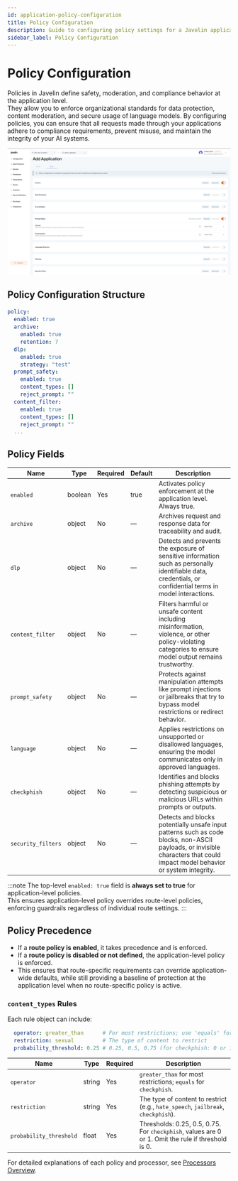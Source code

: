 ```yaml
---
id: application-policy-configuration
title: Policy Configuration
description: Guide to configuring policy settings for a Javelin application
sidebar_label: Policy Configuration
---
```


# Policy Configuration

Policies in Javelin define safety, moderation, and compliance behavior at the application level.  
They allow you to enforce organizational standards for data protection, content moderation, and secure usage of language models. By configuring policies, you can ensure that all requests made through your applications adhere to compliance requirements, prevent misuse, and maintain the integrity of your AI systems.

![Policy Form Part 1](/img/application/policyTab.png)

## Policy Configuration Structure

```yaml
policy:
  enabled: true
  archive:
    enabled: true
    retention: 7
  dlp:
    enabled: true
    strategy: "test"
  prompt_safety:
    enabled: true
    content_types: []
    reject_prompt: ""
  content_filter:
    enabled: true
    content_types: []
    reject_prompt: ""
  ...
```

## Policy Fields

| Name               | Type    | Required | Default  | Description                                                                                                                         |
|--------------------|---------|----------|----------|-------------------------------------------------------------------------------------------------------------------------------------|
| `enabled`          | boolean | Yes      | true     | Activates policy enforcement at the application level. Always true.                                                                 |
| `archive`          | object  | No       | —        | Archives request and response data for traceability and audit.                                                                      |
| `dlp`              | object  | No       | —        | Detects and prevents the exposure of sensitive information such as personally identifiable data, credentials, or confidential terms in model interactions. |
| `content_filter`   | object  | No       | —        | Filters harmful or unsafe content including misinformation, violence, or other policy-violating categories to ensure model output remains trustworthy. |
| `prompt_safety`    | object  | No       | —        | Protects against manipulation attempts like prompt injections or jailbreaks that try to bypass model restrictions or redirect behavior. |
| `language`         | object  | No       | —        | Applies restrictions on unsupported or disallowed languages, ensuring the model communicates only in approved languages.            |
| `checkphish`       | object  | No       | —        | Identifies and blocks phishing attempts by detecting suspicious or malicious URLs within prompts or outputs.                        |
| `security_filters` | object  | No       | —        | Detects and blocks potentially unsafe input patterns such as code blocks, non-ASCII payloads, or invisible characters that could impact model behavior or system integrity. |

:::note
The top-level `enabled: true` field is **always set to true** for application-level policies.  
This ensures application-level policy overrides route-level policies, enforcing guardrails regardless of individual route settings.
:::

## Policy Precedence

- If a **route policy is enabled**, it takes precedence and is enforced.
- If a **route policy is disabled or not defined**, the application-level policy is enforced.
- This ensures that route-specific requirements can override application-wide defaults, while still providing a baseline of protection at the application level when no route-specific policy is active.


### `content_types` Rules

Each rule object can include:

```yaml
  operator: greater_than      # For most restrictions; use 'equals' for checkphish
  restriction: sexual         # The type of content to restrict
  probability_threshold: 0.25 # 0.25, 0.5, 0.75 (for checkphish: 0 or 1)
```

| Name                    | Type   | Required | Description                                                                                     |
|-------------------------|--------|----------|-------------------------------------------------------------------------------------------------|
| `operator`              | string | Yes      | `greater_than` for most restrictions; `equals` for `checkphish`.                               |
| `restriction`           | string | Yes      | The type of content to restrict (e.g., `hate_speech`, `jailbreak`, `checkphish`).              |
| `probability_threshold` | float  | Yes      | Thresholds: 0.25, 0.5, 0.75. For `checkphish`, values are 0 or 1. Omit the rule if threshold is 0. |


For detailed explanations of each policy and processor, see [Processors Overview](/docs/javelin-processors/processors-overview).
